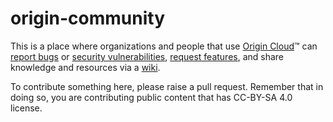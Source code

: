 # origin-community

This is a place where organizations and people that use [Origin Cloud](https://docs.origincloud.net)&trade; can [report bugs](https://github.com/provenant-dev/origin-community/issues/new?assignees=&labels=&projects=&template=bug_report.md&title=) or [security vulnerabilities](https://github.com/provenant-dev/origin-community/security/advisories/new), [request features](https://github.com/provenant-dev/origin-community/issues/new?assignees=&labels=&projects=&template=feature_request.md&title=), and share knowledge and resources via a [wiki](https://github.com/provenant-dev/origin-community/wiki).

To contribute something here, please raise a pull request. Remember that in doing so, you are contributing public content that has CC-BY-SA 4.0 license.


